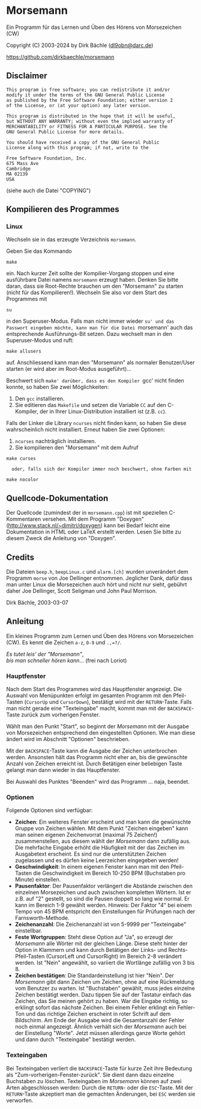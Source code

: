 # Morsemann
Ein Programm für das Lernen und Üben des Hörens von Morsezeichen (CW)

Copyright (C) 2003-2024 by Dirk Bächle (dl9obn@darc.de)

https://github.com/dirkbaechle/morsemann


## Disclaimer

```
This program is free software; you can redistribute it and/or
modify it under the terms of the GNU General Public License
as published by the Free Software Foundation; either version 2
of the License, or (at your option) any later version.

This program is distributed in the hope that it will be useful,
but WITHOUT ANY WARRANTY; without even the implied warranty of
MERCHANTABILITY or FITNESS FOR A PARTICULAR PURPOSE. See the
GNU General Public License for more details.

You should have received a copy of the GNU General Public
License along with this program; if not, write to the 

Free Software Foundation, Inc.
675 Mass Ave
Cambridge
MA 02139
USA
```

(siehe auch die Datei "COPYING")


## Kompilieren des Programmes

### Linux

Wechseln sie in das erzeugte Verzeichnis `morsemann`.

Geben Sie das Kommando

```
make
```

ein. Nach kurzer Zeit sollte der Kompilier-Vorgang stoppen und eine
ausführbare Datei namens `morsemann` erzeugt haben. Denken Sie bitte
daran, dass sie Root-Rechte brauchen um den "Morsemann" zu starten
(nicht für das Kompilieren!).
Wechseln Sie also vor dem Start des Programmes mit

```
su
```

in den Superuser-Modus. 
Falls man nicht immer wieder `su' und das Passwort eingeben
möchte, kann man für die Datei `morsemann' auch das entsprechende
Ausführungs-Bit setzen. Dazu wechselt man in den Superuser-Modus und
ruft:

```
make allusers
```

auf. Anschliessend kann man den "Morsemann" als normaler Benutzer/User
starten (er wird aber im Root-Modus ausgeführt)...


Beschwert sich `make' darüber, dass es den Kompiler `gcc' nicht finden
konnte, so haben Sie zwei Möglichkeiten: 

1. Den `gcc` installieren.
2. Sie editieren das `Makefile` und setzen die Variable `CC` auf den
C-Kompiler, der in Ihrer Linux-Distribution installiert ist
(z.B. `cc`).

Falls der Linker die Library `ncurses` nicht finden kann, so haben Sie
diese wahrscheinlich nicht installiert. Erneut haben Sie zwei Optionen:

1. `ncurses` nachträglich installieren.
2. Sie kompilieren den "Morsemann" mit dem Aufruf

```
make curses
```

      oder, falls sich der Kompiler immer noch beschwert, ohne Farben mit
```
make nocolor
```

## Quellcode-Dokumentation

Der Quellcode (zumindest der in `morsemann.cpp`) ist mit speziellen
C-Kommentaren versehen. 
Mit dem Programm "Doxygen" (http://www.stack.nl/~dimitri/doxygen) kann
bei Bedarf leicht eine Dokumentation in HTML oder LaTeX erstellt
werden. Lesen Sie bitte zu diesem Zweck die Anleitung von "Doxygen".

## Credits

Die Dateien `beep.h`, `beepLinux.c` und `alarm.[ch]` wurden 
unverändert dem Programm `morse` von Joe Dellinger entnommen. 
Jeglicher Dank, dafür dass man unter Linux die Morsezeichen auch
hört und nicht nur sieht, gebührt daher Joe Dellinger,
Scott Seligman und John Paul Morrison.


Dirk Bächle, 2003-03-07


## Anleitung

Ein kleines Programm zum Lernen und Üben des Hörens
von Morsezeichen (CW). Es kennt die Zeichen `a-z`, `0-9` und `.,=?/`.

*Es tutet leis' der "Morsemann"*,<br>
*bis man schneller hören kann*... (frei nach Loriot)


### Hauptfenster

Nach dem Start des Programmes wird das Hauptfenster angezeigt.
Die Auswahl von Menüpunkten erfolgt im gesamten
Programm mit den Pfeil-Tasten
(`CursorUp` und `CursorDown`), bestätigt wird
mit der `RETURN`-Taste. Falls man nicht gerade eine 
"Texteingabe"
macht, kommt man mit der `BACKSPACE`-Taste zurück zum
vorherigen Fenster.

Wählt man den Punkt "Start", so beginnt der *Morsemann*
mit der Ausgabe von Morsezeichen entsprechend den eingestellten Optionen.
Wie man diese ändert wird im Abschnitt "Optionen"
beschrieben.

Mit der `BACKSPACE`-Taste kann die Ausgabe der Zeichen
unterbrochen werden. Ansonsten hält das Programm nicht eher
an, bis die gewünschte Anzahl von Zeichen erreicht ist.
Durch Betätigen einer
beliebigen Taste gelangt man dann wieder in das Hauptfenster.

Bei Auswahl des Punktes "Beenden" wird das Programm ... naja,
beendet.

### Optionen

Folgende Optionen sind verfügbar:

- **Zeichen**: Ein weiteres Fenster erscheint und man kann
die gewünschte Gruppe von Zeichen wählen. Mit dem Punkt
"Zeichen eingeben" kann man seinen eigenen Zeichenvorrat (maximal
75 Zeichen!) zusammenstellen, aus diesem wählt der 
*Morsemann* dann zufällig aus.
Die mehrfache Eingabe erhöht die Häufigkeit mit der das Zeichen
im Ausgabetext erscheint. Es sind nur die unterstützten Zeichen
zugelassen und es dürfen keine Leerzeichen eingegeben werden!
- **Geschwindigkeit**: In einem eigenen Fenster kann man mit
den Pfeil-Tasten die Geschwindigkeit im Bereich 10-250 BPM (Buchstaben
pro Minute) einstellen.
- **Pausenfaktor**: Der Pausenfaktor verlängert die
Abstände zwischen den einzelnen Morsezeichen und auch zwischen
kompletten Wörtern. Ist er z.B. auf "2" gestellt, so sind
die Pausen doppelt so lang wie normal. Er kann im Bereich 1-9 gewählt
werden. Hinweis: Der Faktor "4" bei einem Tempo von 45 BPM entspricht
den Einstellungen für Prüfungen nach der Farnsworth-Methode. 
- **Zeichenanzahl**: Die Zeichenanzahl ist von 5-9999 per
"Texteingabe" einstellbar.
- **Feste Wortgruppen**: Steht diese Option auf "Ja", so erzeugt
der *Morsemann* alle Wörter mit der gleichen Länge.
Diese steht hinter der Option in Klammern und kann durch Betätigen
der Links- und Rechts-Pfeil-Tasten (CursorLeft und CursorRight) im Bereich
2-8 verändert werden. Ist "Nein" angewählt, so variiert
die Wortlänge zufällig von 3 bis 8.
- **Zeichen bestätigen**: Die Standardeinstellung ist
hier "Nein". Der *Morsemann* gibt dann Zeichen um Zeichen, ohne
auf eine Rückmeldung vom Benutzer zu warten. Ist "Buchstaben"
gewählt, muss jedes einzelne Zeichen bestätigt werden.
Dazu tippen Sie auf der Tastatur einfach das Zeichen, das Sie meinen
gehört zu haben. War die Eingabe richtig, so erklingt sofort das
nächste Zeichen. Bei einem Fehler erklingt ein Fehler-Ton
und das richtige Zeichen erscheint
in roter Schrift auf dem Bildschirm. Am Ende der Ausgabe wird die
Gesamtanzahl der Fehler noch einmal angezeigt. Ähnlich 
verhält sich der *Morsemann* auch bei der Einstellung
"Worte". Jetzt müssen allerdings ganze Worte gehört und
dann durch "Texteingabe"
bestätigt werden. 

### Texteingaben

Bei Texteingaben verliert die `BACKSPACE`-Taste für
kurze Zeit ihre Bedeutung als "Zum-vorherigen-Fenster-zurück".
Sie dient dann dazu einzelne Buchstaben zu löschen. Texteingaben
im *Morsemann* können auf zwei Arten abgeschlossen werden:
Durch die `RETURN`- oder die `ESC`-Taste. Mit der
`RETURN`-Taste akzeptiert man die gemachten Änderungen, bei
`ESC` werden sie verworfen.



